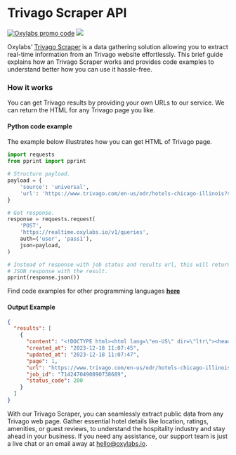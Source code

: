# Trivago Scraper API

[![Oxylabs promo code](https://user-images.githubusercontent.com/129506779/250792357-8289e25e-9c36-4dc0-a5e2-2706db797bb5.png)](https://oxylabs.go2cloud.org/aff_c?offer_id=7&aff_id=877&url_id=112)
[![](https://dcbadge.vercel.app/api/server/eWsVUJrnG5)](https://discord.gg/GbxmdGhZjq)

Oxylabs’ [Trivago Scraper](https://oxylabs.io/products/scraper-api/web/trivago?utm_source=github&utm_medium=repositories&utm_campaign=product) is a data gathering solution allowing you to extract real-time information from an Trivago website effortlessly. This brief guide explains how an Trivago Scraper works and provides code examples to understand better how you can use it hassle-free.

### How it works

You can get Trivago results by providing your own URLs to our service. We can return the HTML for any Trivago page you like.

#### Python code example

The example below illustrates how you can get HTML of Trivago page.

```python
import requests
from pprint import pprint

# Structure payload.
payload = {
    'source': 'universal',
    'url': 'https://www.trivago.com/en-us/odr/hotels-chicago-illinois?search=200-14411&_gl=1*1u91udd*_up*mq..&gclid=trivago'
}

# Get response.
response = requests.request(
    'POST',
    'https://realtime.oxylabs.io/v1/queries',
    auth=('user', 'pass1'),
    json=payload,
)

# Instead of response with job status and results url, this will return the
# JSON response with the result.
pprint(response.json())
```
Find code examples for other programming languages [**here**](https://github.com/oxylabs/trivago-scraper/tree/main/code%20examples)

#### Output Example
```json
{
  "results": [
    {
      "content": "<!DOCTYPE html><html lang=\"en-US\" dir=\"ltr\"><head><meta charSet=\"utf-8\"/><meta name=\"viewport\" conte ... </html>",
      "created_at": "2023-12-18 11:07:45",
      "updated_at": "2023-12-18 11:07:47",
      "page": 1,
      "url": "https://www.trivago.com/en-us/odr/hotels-chicago-illinois?search=200-14411&_gl=1*1u91udd*_up*mq..&gclid=trivago",
      "job_id": "7142470490890738689",
      "status_code": 200
    }
  ]
}
```
With our Trivago Scraper, you can seamlessly extract public data from any Trivago web page. Gather essential hotel details like location, ratings, amenities, or guest reviews, to understand the hospitality industry and stay ahead in your business. If you need any assistance, our support team is just a live chat or an email away at hello@oxylabs.io.
